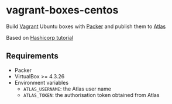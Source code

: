 # vagrant-boxes-centos
Build [Vagrant](http://www.vagrantup.com) Ubuntu boxes with [Packer](http://packer.io)
and publish them to [Atlas](https://atlas.hashicorp.com)

Based on [Hashicorp tutorial](https://github.com/hashicorp/atlas-packer-vagrant-tutorial)

## Requirements ##
* Packer
* VirtualBox >= 4.3.26
* Environment variables
  * `ATLAS_USERNAME`: the Atlas user name
  * `ATLAS_TOKEN`: the authorisation token obtained from Atlas
